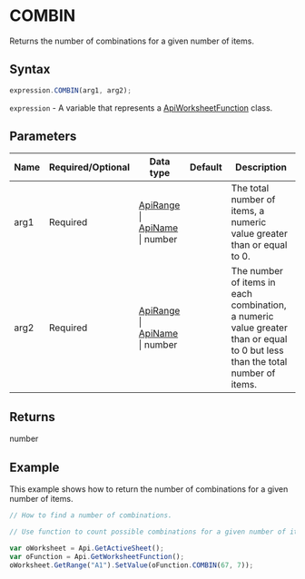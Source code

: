 # COMBIN

Returns the number of combinations for a given number of items.

## Syntax

```javascript
expression.COMBIN(arg1, arg2);
```

`expression` - A variable that represents a [ApiWorksheetFunction](../ApiWorksheetFunction.md) class.

## Parameters

| **Name** | **Required/Optional** | **Data type** | **Default** | **Description** |
| ------------- | ------------- | ------------- | ------------- | ------------- |
| arg1 | Required | [ApiRange](../../ApiRange/ApiRange.md) \| [ApiName](../../ApiName/ApiName.md) \| number |  | The total number of items, a numeric value greater than or equal to 0. |
| arg2 | Required | [ApiRange](../../ApiRange/ApiRange.md) \| [ApiName](../../ApiName/ApiName.md) \| number |  | The number of items in each combination, a numeric value greater than or equal to 0 but less than the total number of items. |

## Returns

number

## Example

This example shows how to return the number of combinations for a given number of items.

```javascript editor-xlsx
// How to find a number of combinations.

// Use function to count possible combinations for a given number of items.

var oWorksheet = Api.GetActiveSheet();
var oFunction = Api.GetWorksheetFunction();
oWorksheet.GetRange("A1").SetValue(oFunction.COMBIN(67, 7));
```
